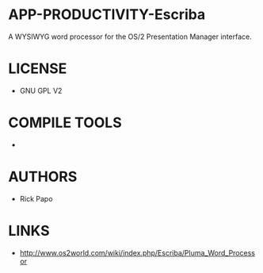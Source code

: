 # APP-PRODUCTIVITY-Escriba
A WYSIWYG word processor for the OS/2 Presentation Manager interface.

LICENSE
===============
* GNU GPL V2

COMPILE TOOLS
===============
* 
 
AUTHORS
===============
* Rick Papo

LINKS
===============
* http://www.os2world.com/wiki/index.php/Escriba/Pluma_Word_Processor
